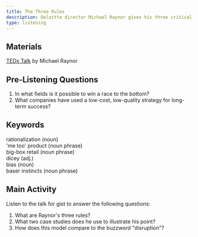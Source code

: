 ```yaml
---
title: The Three Rules
description: Deloitte director Michael Raynor gives his three critical rules for businesses
type: listening
---
```


## Materials

[TEDx Talk][0] by Michael Raynor   

## Pre-Listening Questions

1. In what fields is it possible to win a race to the bottom?
2. What companies have used a low-cost, low-quality strategy for long-term success?

## Keywords

rationalization (noun)  
'me too' product (noun phrase)  
big-box retail (noun phrase)  
dicey (adj.)  
bias (noun)  
baser instincts (noun phrase)  

## Main Activity

Listen to the talk for gist to answer the following questions:

1. What are Raynor's three rules?
2. What two case studies does he use to illustrate his point?
3. How does this model compare to the buzzword "disruption"?

[0]: https://www.youtube.com/watch?v=lIzCjT7Znmc
